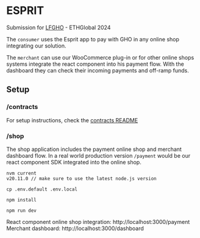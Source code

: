 # ESPRIT

Submission for [LFGHO](https://ethglobal.com/events/lfgho) - ETHGlobal 2024

The `consumer` uses the Esprit app to pay with GHO in any online shop integrating our solution.

The `merchant` can use our WooCommerce plug-in or for other online shops systems integrate the react component into his payment flow. With the dashboard they can check their incoming payments and off-ramp funds.

## Setup

### /contracts

For setup instructions, check the [contracts README](/contracts/README.md)

### /shop

The shop application includes the payment online shop and merchant dashboard flow.
In a real world production version `/payment` would be our react component SDK
integrated into the online shop.

```
nvm current
v20.11.0 // make sure to use the latest node.js version

cp .env.default .env.local

npm install

npm run dev
```

React component online shop integration: http://localhost:3000/payment
Merchant dashboard: http://localhost:3000/dashboard
